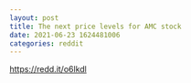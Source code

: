 ```yaml
--- 
layout: post 
title: The next price levels for AMC stock 
date: 2021-06-23 1624481006 
categories: reddit 
--- 
```

https://redd.it/o6lkdl